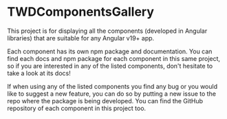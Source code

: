 # TWDComponentsGallery
This project is for displaying all the components (developed in Angular libraries) that are suitable for any Angular v19+ app.

Each component has its own npm package and documentation. You can find each docs and npm package for each component in this same project, so if you are interested in any of the listed components, don't hesitate to take a look at its docs!

If when using any of the listed components you find any bug or you would like to suggest a new feature, you can do so by putting a new issue to the repo where the package is being developed. You can find the GitHub repository of each component in this project too.

